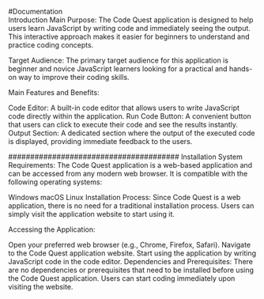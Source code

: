 #Documentation<br>
Introduction
Main Purpose:
The Code Quest application is designed to help users learn JavaScript by writing code and immediately seeing the output. This interactive approach makes it easier for beginners to understand and practice coding concepts.

Target Audience:
The primary target audience for this application is beginner and novice JavaScript learners looking for a practical and hands-on way to improve their coding skills.

Main Features and Benefits:

Code Editor: A built-in code editor that allows users to write JavaScript code directly within the application.
Run Code Button: A convenient button that users can click to execute their code and see the results instantly.
Output Section: A dedicated section where the output of the executed code is displayed, providing immediate feedback to the users.

#######################################
Installation
System Requirements:
The Code Quest application is a web-based application and can be accessed from any modern web browser. It is compatible with the following operating systems:

Windows
macOS
Linux
Installation Process:
Since Code Quest is a web application, there is no need for a traditional installation process. Users can simply visit the application website to start using it.

Accessing the Application:

Open your preferred web browser (e.g., Chrome, Firefox, Safari).
Navigate to the Code Quest application website.
Start using the application by writing JavaScript code in the code editor.
Dependencies and Prerequisites:
There are no dependencies or prerequisites that need to be installed before using the Code Quest application. Users can start coding immediately upon visiting the website.

